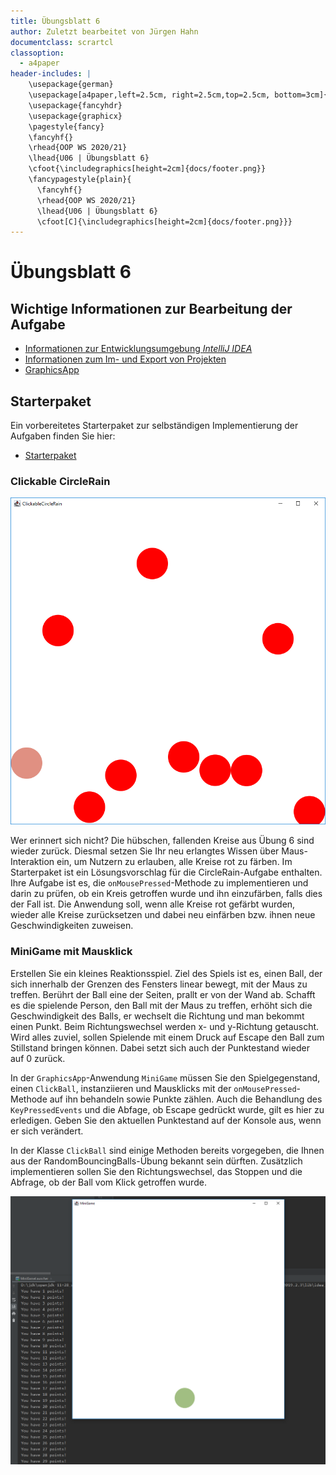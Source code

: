 ```yaml
---
title: Übungsblatt 6
author: Zuletzt bearbeitet von Jürgen Hahn
documentclass: scrartcl
classoption:
  - a4paper
header-includes: |
    \usepackage{german} 
    \usepackage[a4paper,left=2.5cm, right=2.5cm,top=2.5cm, bottom=3cm]{geometry}
    \usepackage{fancyhdr}
    \usepackage{graphicx}
    \pagestyle{fancy}
    \fancyhf{}
    \rhead{OOP WS 2020/21}
    \lhead{U06 | Übungsblatt 6}
    \cfoot{\includegraphics[height=2cm]{docs/footer.png}}
    \fancypagestyle{plain}{
      \fancyhf{}
      \rhead{OOP WS 2020/21}
      \lhead{U06 | Übungsblatt 6}
      \cfoot[C]{\includegraphics[height=2cm]{docs/footer.png}}}
---
```



# Übungsblatt 6

## Wichtige Informationen zur Bearbeitung der Aufgabe 

 - [Informationen zur Entwicklungsumgebung *IntelliJ IDEA*](https://elearning.uni-regensburg.de/mod/book/view.php?id=1480675)
 - [Informationen zum Im- und Export von Projekten](https://elearning.uni-regensburg.de/mod/book/view.php?id=1480675&chapterid=51551)
 - [GraphicsApp](https://elearning.uni-regensburg.de/mod/url/view.php?id=1482162)

## Starterpaket

Ein vorbereitetes Starterpaket zur selbständigen Implementierung der Aufgaben finden Sie hier:
 - [Starterpaket](https://github.com/OOP-Ubungen-WS2020-21/U06-GraphicsApp/archive/Starterpaket.zip)

### Clickable CircleRain

![Clickable CircleRain](docs/redcirclerain.png)

Wer erinnert sich nicht? Die hübschen, fallenden Kreise aus Übung 6 sind wieder zurück. Diesmal setzen Sie Ihr neu erlangtes Wissen über Maus-Interaktion ein, um Nutzern zu erlauben, alle Kreise rot zu färben. Im Starterpaket ist ein Lösungsvorschlag für die CircleRain-Aufgabe enthalten. Ihre Aufgabe ist es, die `onMousePressed`-Methode zu implementieren und darin zu prüfen, ob ein Kreis getroffen wurde und ihn einzufärben, falls dies der Fall ist. Die Anwendung soll, wenn alle Kreise rot gefärbt wurden, wieder alle Kreise zurücksetzen und dabei neu einfärben bzw. ihnen neue Geschwindigkeiten zuweisen.

### **MiniGame mit Mausklick**

Erstellen Sie ein kleines Reaktionsspiel. Ziel des Spiels ist es, einen
Ball, der sich innerhalb der Grenzen des Fensters linear bewegt, mit der
Maus zu treffen. Berührt der Ball eine der Seiten, prallt er von der
Wand ab. Schafft es die spielende Person, den Ball mit der Maus zu treffen, erhöht sich die Geschwindigkeit des Balls, er wechselt die Richtung und man bekommt einen Punkt. Beim Richtungswechsel werden x- und y-Richtung getauscht. Wird alles zuviel, sollen Spielende mit einem Druck auf Escape den Ball zum Stillstand bringen können. Dabei setzt sich auch der Punktestand wieder auf 0 zurück.

In der `GraphicsApp`-Anwendung `MiniGame` müssen Sie den Spielgegenstand, einen `ClickBall`, instanziieren und Mausklicks mit der `onMousePressed`-Methode auf ihn behandeln sowie Punkte zählen. Auch die Behandlung des `KeyPressedEvents` und die Abfage, ob Escape gedrückt wurde, gilt es hier zu erledigen. Geben Sie den aktuellen Punktestand auf der Konsole aus, wenn er sich verändert.

In der Klasse `ClickBall` sind einige Methoden bereits vorgegeben, die Ihnen aus der RandomBouncingBalls-Übung bekannt sein dürften. Zusätzlich implementieren sollen Sie den Richtungswechsel, das Stoppen und die Abfrage, ob der Ball vom Klick getroffen wurde.

![Mini Game](docs/minigame.png)

